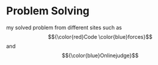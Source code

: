 # Problem Solving 
my solved problem from different sites such as $${\color{red}Code \color{blue}forces}$$ and $${\color{blue}Onlinejudge}$$
